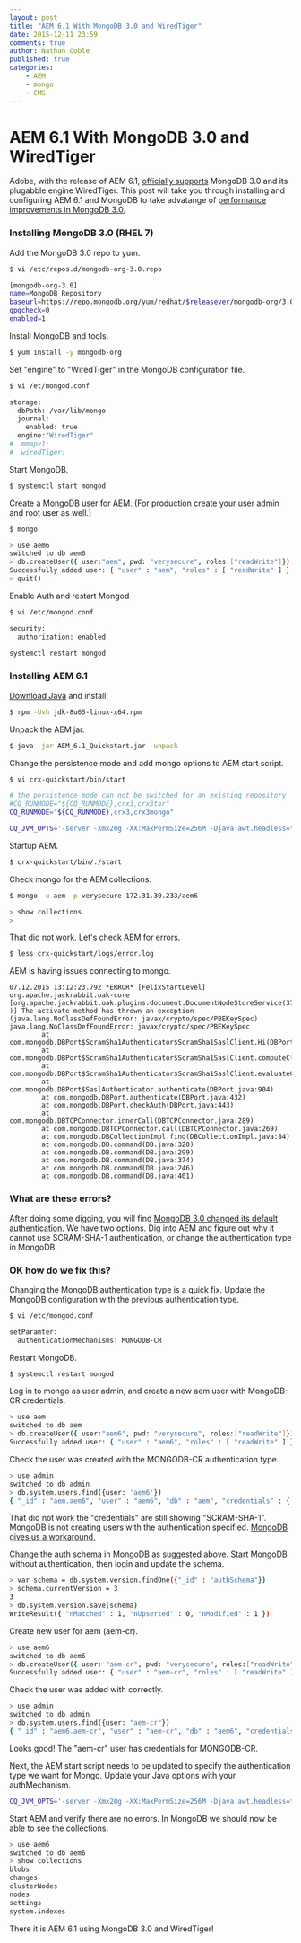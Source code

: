 ```yaml
---
layout: post
title: "AEM 6.1 With MongoDB 3.0 and WiredTiger"
date: 2015-12-11 23:59
comments: true
author: Nathan Coble
published: true
categories:
    - AEM
    - mongo
    - CMS
---
```

# AEM 6.1 With MongoDB 3.0 and WiredTiger
Adobe, with the release of AEM 6.1, [officially supports][adobe1] MongoDB 3.0 and its plugabble engine WiredTiger. This post will take you through installing and configuring AEM 6.1 and MongoDB to take advatange of [performance improvements in MongoDB 3.0.][or1]

<!-- more -->

### Installing MongoDB 3.0 (RHEL 7)
Add the MongoDB 3.0 repo to yum.
```sh
$ vi /etc/repos.d/mongodb-org-3.0.repo
```
```sh
[mongodb-org-3.0]
name=MongoDB Repository
baseurl=https://repo.mongodb.org/yum/redhat/$releasever/mongodb-org/3.0/x86_64/
gpgcheck=0
enabled=1
```
Install MongoDB and tools.
```sh
$ yum install -y mongodb-org
```
Set "engine" to "WiredTiger" in the MongoDB configuration file.
```sh
$ vi /et/mongod.conf
```
```sh
storage:
  dbPath: /var/lib/mongo
  journal:
    enabled: true
  engine:"WiredTiger"
#  mmapv1:
#  wiredTiger:
```
Start MongoDB.
```sh
$ systemctl start mongod
```
Create a MongoDB user for AEM. (For production create your user admin and root user as well.)
```sh
$ mongo
```
```sh
> use aem6
switched to db aem6
> db.createUser({ user:"aem", pwd: "verysecure", roles:["readWrite"]})
Successfully added user: { "user" : "aem", "roles" : [ "readWrite" ] }
> quit()
```
Enable Auth and restart Mongod
```sh
$ vi /etc/mongod.conf
```
```sh
security:
  authorization: enabled
```
```sh
systemctl restart mongod
```

### Installing AEM 6.1
[Download Java][java1] and install.
```sh
$ rpm -Uvh jdk-8u65-linux-x64.rpm
```

Unpack the AEM jar.
```sh
$ java -jar AEM_6.1_Quickstart.jar -unpack
```

Change the persistence mode and add mongo options to AEM start script.
```sh
$ vi crx-quickstart/bin/start
```
```sh
# the persistence mode can not be switched for an existing repository
#CQ_RUNMODE="${CQ_RUNMODE},crx3,crx3tar"
CQ_RUNMODE="${CQ_RUNMODE},crx3,crx3mongo"
```
```sh
CQ_JVM_OPTS='-server -Xmx20g -XX:MaxPermSize=256M -Djava.awt.headless=true -Doak.mongo.uri=mongodb://aem:verysecure@172.31.30.233/aem6 -Doak.mongo.db=aem6'
```
Startup AEM.
```sh
$ crx-quickstart/bin/./start
```
Check mongo for the AEM collections.
```sh
$ mongo -u aem -p verysecure 172.31.30.233/aem6
```
```sh
> show collections
>
```
That did not work.  Let's check AEM for errors.
```sh
$ less crx-quickstart/logs/error.log
```
AEM is having issues connecting to mongo.  
```
07.12.2015 13:12:23.792 *ERROR* [FelixStartLevel] org.apache.jackrabbit.oak-core [org.apache.jackrabbit.oak.plugins.document.DocumentNodeStoreService(37
)] The activate method has thrown an exception (java.lang.NoClassDefFoundError: javax/crypto/spec/PBEKeySpec)
java.lang.NoClassDefFoundError: javax/crypto/spec/PBEKeySpec
        at com.mongodb.DBPort$ScramSha1Authenticator$ScramSha1SaslClient.Hi(DBPort.java:822)
        at com.mongodb.DBPort$ScramSha1Authenticator$ScramSha1SaslClient.computeClientFinalMessage(DBPort.java:747)
        at com.mongodb.DBPort$ScramSha1Authenticator$ScramSha1SaslClient.evaluateChallenge(DBPort.java:681)
        at com.mongodb.DBPort$SaslAuthenticator.authenticate(DBPort.java:904)
        at com.mongodb.DBPort.authenticate(DBPort.java:432)
        at com.mongodb.DBPort.checkAuth(DBPort.java:443)
        at com.mongodb.DBTCPConnector.innerCall(DBTCPConnector.java:289)
        at com.mongodb.DBTCPConnector.call(DBTCPConnector.java:269)
        at com.mongodb.DBCollectionImpl.find(DBCollectionImpl.java:84)
        at com.mongodb.DB.command(DB.java:320)
        at com.mongodb.DB.command(DB.java:299)
        at com.mongodb.DB.command(DB.java:374)
        at com.mongodb.DB.command(DB.java:246)
        at com.mongodb.DB.command(DB.java:401)
```
### What are these errors?
After doing some digging, you will find [MongoDB 3.0 changed its default authentication.][mongo1] We have two options. Dig into AEM and figure out why it cannot use SCRAM-SHA-1 authentication, or change the authentication type in MongoDB.

### OK how do we fix this?
Changing the MongoDB authentication type is a quick fix.
Update the MongoDB configuration with the previous authentication type.
```sh
$ vi /etc/mongod.conf
```
```sh
setParamter:
  authenticationMechanisms: MONGODB-CR
```
Restart MongoDB.
```sh
$ systemctl restart mongod
```
Log in to mongo as user admin, and create a new aem user with MongoDB-CR credentials.
```sh
> use aem
switched to db aem
> db.createUser({ user:"aem6", pwd: "verysecure", roles:["readWrite"]})
Successfully added user: { "user" : "aem6", "roles" : [ "readWrite" ] }
```
Check the user was created with the MONGODB-CR authentication type.
```sh
> use admin
switched to db admin
> db.system.users.find({user: 'aem6'})
{ "_id" : "aem.aem6", "user" : "aem6", "db" : "aem", "credentials" : { "SCRAM-SHA-1" : { "iterationCount" : 10000, "salt" : "DKat2JSX0wTKgv8RQnEhag==", "storedKey" : "LSEytpYhXtsDLTRN0jqc/dxVt24=", "serverKey" : "PnnHurinmY4hFy8eKfaLaXwNRv8=" } }, "roles" : [ { "role" : "readWrite", "db" : "aem" } ] }
```
That did not work the "credentials" are still showing "SCRAM-SHA-1". MongoDB is not creating users with the authentication specified. [MongoDB gives us a workaround.][mongo2]

Change the auth schema in MongoDB as suggested above. Start MongoDB without authentication, then login and update the schema.
```sh
> var schema = db.system.version.findOne({"_id" : "authSchema"})
> schema.currentVersion = 3
3
> db.system.version.save(schema)
WriteResult({ "nMatched" : 1, "nUpserted" : 0, "nModified" : 1 })
```
Create new user for aem (aem-cr).
```sh
> use aem6
switched to db aem6
> db.createUser({ user: "aem-cr", pwd: "verysecure", roles:["readWrite"]})
Successfully added user: { "user" : "aem-cr", "roles" : [ "readWrite" ] }
```
Check the user was added with correctly.
```sh
> use admin
switched to db admin
> db.system.users.find({user: "aem-cr"})
{ "_id" : "aem6.aem-cr", "user" : "aem-cr", "db" : "aem6", "credentials" : { "MONGODB-CR" : "86ccfed007e6efa1efa49f26dd2aa08a" }, "roles" : [ { "role" : "readWrite", "db" : "aem6" } ] }
```
Looks good! The "aem-cr" user has credentials for MONGODB-CR.

Next, the AEM start script needs to be updated to specify the authentication type we want for Mongo. Update your Java options with your authMechanism.
```sh
CQ_JVM_OPTS='-server -Xmx20g -XX:MaxPermSize=256M -Djava.awt.headless=true -Doak.mongo.uri=mongodb://aem-cr:verysecure@172.31.30.233/aem6?authsource=aem6&authMechanism=MONGODB-CR -Doak.mongo.db=aem6
```
Start AEM and verify there are no errors.
In MongoDB we should now be able to see the collections.
```sh
> use aem6
switched to db aem6
> show collections
blobs
changes
clusterNodes
nodes
settings
system.indexes
```
There it is AEM 6.1 using MongoDB 3.0 and WiredTiger!


   [adobe1]: <https://docs.adobe.com/docs/en/aem/6-1/deploy/technical-requirements.html>
   [or1]: <https://objectrocket.com/blog/company/mongodb-wiredtiger>
   [java1]: <http://www.oracle.com/technetwork/java/javase/downloads/jdk8-downloads-2133151.html>
   [mongo1]: <https://docs.mongodb.org/manual/core/authentication/>
   [mongo2]: <https://jira.mongodb.org/browse/SERVER-17459>
